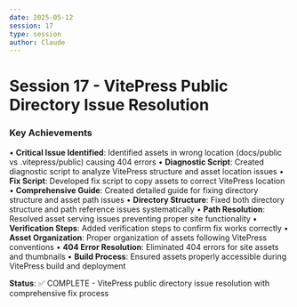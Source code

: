 ```yaml
---
date: 2025-05-12
session: 17
type: session
author: Claude
---
```


# Session 17 - VitePress Public Directory Issue Resolution

### Key Achievements
• **Critical Issue Identified**: Identified assets in wrong location (docs/public vs .vitepress/public) causing 404 errors
• **Diagnostic Script**: Created diagnostic script to analyze VitePress structure and asset location issues
• **Fix Script**: Developed fix script to copy assets to correct VitePress location
• **Comprehensive Guide**: Created detailed guide for fixing directory structure and asset path issues
• **Directory Structure**: Fixed both directory structure and path reference issues systematically
• **Path Resolution**: Resolved asset serving issues preventing proper site functionality
• **Verification Steps**: Added verification steps to confirm fix works correctly
• **Asset Organization**: Proper organization of assets following VitePress conventions
• **404 Error Resolution**: Eliminated 404 errors for site assets and thumbnails
• **Build Process**: Ensured assets properly accessible during VitePress build and deployment

**Status**: ✅ COMPLETE - VitePress public directory issue resolution with comprehensive fix process
